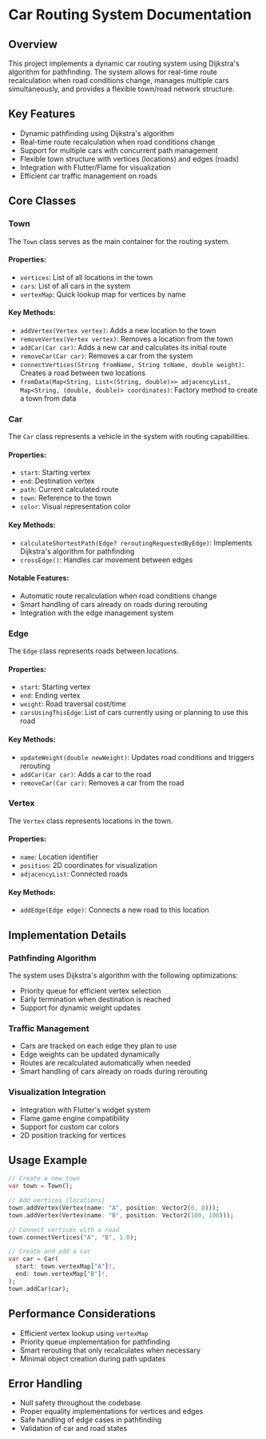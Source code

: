 # Car Routing System Documentation

## Overview
This project implements a dynamic car routing system using Dijkstra's algorithm for pathfinding. The system allows for real-time route recalculation when road conditions change, manages multiple cars simultaneously, and provides a flexible town/road network structure.

## Key Features
- Dynamic pathfinding using Dijkstra's algorithm
- Real-time route recalculation when road conditions change
- Support for multiple cars with concurrent path management
- Flexible town structure with vertices (locations) and edges (roads)
- Integration with Flutter/Flame for visualization
- Efficient car traffic management on roads

## Core Classes

### Town
The `Town` class serves as the main container for the routing system.

#### Properties:
- `vertices`: List of all locations in the town
- `cars`: List of all cars in the system
- `vertexMap`: Quick lookup map for vertices by name

#### Key Methods:
- `addVertex(Vertex vertex)`: Adds a new location to the town
- `removeVertex(Vertex vertex)`: Removes a location from the town
- `addCar(Car car)`: Adds a new car and calculates its initial route
- `removeCar(Car car)`: Removes a car from the system
- `connectVertices(String fromName, String toName, double weight)`: Creates a road between two locations
- `fromData(Map<String, List<(String, double)>> adjacencyList, Map<String, (double, double)> coordinates)`: Factory method to create a town from data

### Car
The `Car` class represents a vehicle in the system with routing capabilities.

#### Properties:
- `start`: Starting vertex
- `end`: Destination vertex
- `path`: Current calculated route
- `town`: Reference to the town
- `color`: Visual representation color

#### Key Methods:
- `calculateShortestPath(Edge? reroutingRequestedByEdge)`: Implements Dijkstra's algorithm for pathfinding
- `crossEdge()`: Handles car movement between edges

#### Notable Features:
- Automatic route recalculation when road conditions change
- Smart handling of cars already on roads during rerouting
- Integration with the edge management system

### Edge
The `Edge` class represents roads between locations.

#### Properties:
- `start`: Starting vertex
- `end`: Ending vertex
- `weight`: Road traversal cost/time
- `carsUsingThisEdge`: List of cars currently using or planning to use this road

#### Key Methods:
- `updateWeight(double newWeight)`: Updates road conditions and triggers rerouting
- `addCar(Car car)`: Adds a car to the road
- `removeCar(Car car)`: Removes a car from the road

### Vertex
The `Vertex` class represents locations in the town.

#### Properties:
- `name`: Location identifier
- `position`: 2D coordinates for visualization
- `adjacencyList`: Connected roads

#### Key Methods:
- `addEdge(Edge edge)`: Connects a new road to this location

## Implementation Details

### Pathfinding Algorithm
The system uses Dijkstra's algorithm with the following optimizations:
- Priority queue for efficient vertex selection
- Early termination when destination is reached
- Support for dynamic weight updates

### Traffic Management
- Cars are tracked on each edge they plan to use
- Edge weights can be updated dynamically
- Routes are recalculated automatically when needed
- Smart handling of cars already on roads during rerouting

### Visualization Integration
- Integration with Flutter's widget system
- Flame game engine compatibility
- Support for custom car colors
- 2D position tracking for vertices

## Usage Example

```dart
// Create a new town
var town = Town();

// Add vertices (locations)
town.addVertex(Vertex(name: "A", position: Vector2(0, 0)));
town.addVertex(Vertex(name: "B", position: Vector2(100, 100)));

// Connect vertices with a road
town.connectVertices("A", "B", 1.0);

// Create and add a car
var car = Car(
  start: town.vertexMap["A"]!,
  end: town.vertexMap["B"]!,
);
town.addCar(car);
```

## Performance Considerations
- Efficient vertex lookup using `vertexMap`
- Priority queue implementation for pathfinding
- Smart rerouting that only recalculates when necessary
- Minimal object creation during path updates

## Error Handling
- Null safety throughout the codebase
- Proper equality implementations for vertices and edges
- Safe handling of edge cases in pathfinding
- Validation of car and road states
